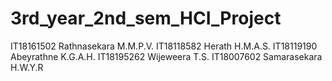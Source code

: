 # 3rd_year_2nd_sem_HCI_Project

IT18161502 Rathnasekara M.M.P.V.
IT18118582 Herath H.M.A.S.
IT18119190 Abeyrathne K.G.A.H.
IT18195262 Wijeweera T.S.
IT18007602 Samarasekara H.W.Y.R
